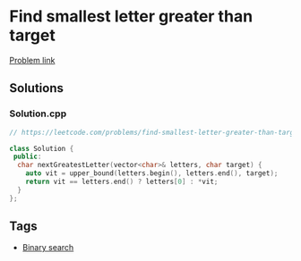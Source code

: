 # Find smallest letter greater than target

[Problem link](https://leetcode.com/problems/find-smallest-letter-greater-than-target/)

## Solutions


### Solution.cpp
```cpp
// https://leetcode.com/problems/find-smallest-letter-greater-than-target/

class Solution {
 public:
  char nextGreatestLetter(vector<char>& letters, char target) {
    auto vit = upper_bound(letters.begin(), letters.end(), target);
    return vit == letters.end() ? letters[0] : *vit;
  }
};
```
## Tags

* [Binary search](/Collections/binary-search.md#binary-search)
